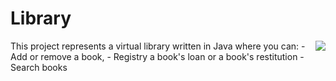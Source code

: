 # Library
<img style="float: right;" src="https://www.finestwallpaper.com/uploads/5/7/7/9/5779447/2995229_orig.jpg">
This project represents a virtual library written in Java where you can:
    - Add or remove a book, 
    - Registry a book's loan or a book's restitution
    - Search books 

